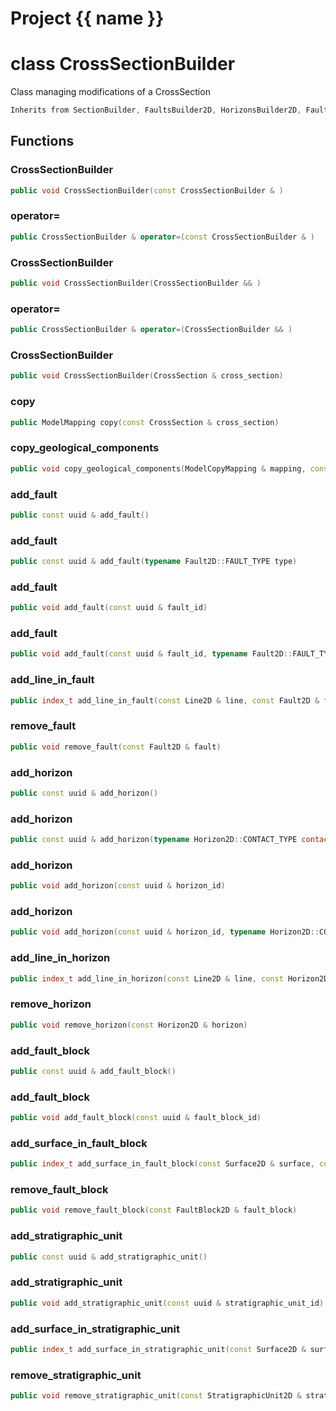 <script setup>
import {useRoute} from 'vitepress'
const {path} = useRoute()
const tokens = path.split('/')
const words = tokens[2].split('-');
for (let i = 0; i < words.length; i++) {
    words[i] = words[i].charAt(0).toUpperCase() + words[i].slice(1);
    words[i] = words[i].replace('geode', 'Geode')
}
const name = words.join('-');
</script>
# Project {{ name }}

# class CrossSectionBuilder


 Class managing modifications of a CrossSection



```cpp
Inherits from SectionBuilder, FaultsBuilder2D, HorizonsBuilder2D, FaultBlocksBuilder2D, StratigraphicUnitsBuilder2D
```



## Functions

### CrossSectionBuilder

```cpp
public void CrossSectionBuilder(const CrossSectionBuilder & )
```


### operator=

```cpp
public CrossSectionBuilder & operator=(const CrossSectionBuilder & )
```


### CrossSectionBuilder

```cpp
public void CrossSectionBuilder(CrossSectionBuilder && )
```


### operator=

```cpp
public CrossSectionBuilder & operator=(CrossSectionBuilder && )
```


### CrossSectionBuilder

```cpp
public void CrossSectionBuilder(CrossSection & cross_section)
```


### copy

```cpp
public ModelMapping copy(const CrossSection & cross_section)
```


### copy_geological_components

```cpp
public void copy_geological_components(ModelCopyMapping & mapping, const CrossSection & cross_section)
```


### add_fault

```cpp
public const uuid & add_fault()
```


### add_fault

```cpp
public const uuid & add_fault(typename Fault2D::FAULT_TYPE type)
```


### add_fault

```cpp
public void add_fault(const uuid & fault_id)
```


### add_fault

```cpp
public void add_fault(const uuid & fault_id, typename Fault2D::FAULT_TYPE type)
```


### add_line_in_fault

```cpp
public index_t add_line_in_fault(const Line2D & line, const Fault2D & fault)
```


### remove_fault

```cpp
public void remove_fault(const Fault2D & fault)
```


### add_horizon

```cpp
public const uuid & add_horizon()
```


### add_horizon

```cpp
public const uuid & add_horizon(typename Horizon2D::CONTACT_TYPE contact_type)
```


### add_horizon

```cpp
public void add_horizon(const uuid & horizon_id)
```


### add_horizon

```cpp
public void add_horizon(const uuid & horizon_id, typename Horizon2D::CONTACT_TYPE contact_type)
```


### add_line_in_horizon

```cpp
public index_t add_line_in_horizon(const Line2D & line, const Horizon2D & horizon)
```


### remove_horizon

```cpp
public void remove_horizon(const Horizon2D & horizon)
```


### add_fault_block

```cpp
public const uuid & add_fault_block()
```


### add_fault_block

```cpp
public void add_fault_block(const uuid & fault_block_id)
```


### add_surface_in_fault_block

```cpp
public index_t add_surface_in_fault_block(const Surface2D & surface, const FaultBlock2D & fault_block)
```


### remove_fault_block

```cpp
public void remove_fault_block(const FaultBlock2D & fault_block)
```


### add_stratigraphic_unit

```cpp
public const uuid & add_stratigraphic_unit()
```


### add_stratigraphic_unit

```cpp
public void add_stratigraphic_unit(const uuid & stratigraphic_unit_id)
```


### add_surface_in_stratigraphic_unit

```cpp
public index_t add_surface_in_stratigraphic_unit(const Surface2D & surface, const StratigraphicUnit2D & stratigraphic_unit)
```


### remove_stratigraphic_unit

```cpp
public void remove_stratigraphic_unit(const StratigraphicUnit2D & stratigraphic_unit)
```




